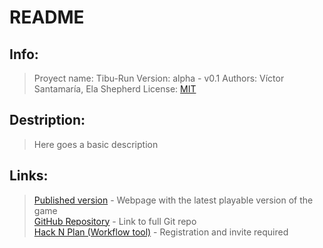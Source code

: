 # README

## Info:

>Proyect name:  Tibu-Run
Version:   alpha - v0.1
Authors:  Víctor Santamaría, Ela Shepherd
License:   [MIT](https://github.com/vsantama/NoName_VictorEla/License.md)
## Destription:
>Here goes a basic description

## Links:

>[Published version](https://vsantama.github.io/NoName_VictorEla) - Webpage with the latest playable version of the game  
[GitHub Repository](https://github.com/vsantama/NoName_VictorEla) - Link to full Git repo  
[Hack N Plan (Workflow tool)](https://app.hacknplan.com/p/113919/dashboards/project) - Registration and invite required
